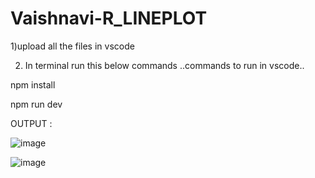 # Vaishnavi-R_LINEPLOT
1)upload all the files in vscode

2) In terminal run this below commands
..commands to run in vscode..

npm install

npm run dev

OUTPUT :

![image](https://github.com/user-attachments/assets/b5758ec6-da94-401f-b867-b2b5a6fee016)

![image](https://github.com/user-attachments/assets/7fe7412b-e2f4-4702-9646-142adf6995f4)
